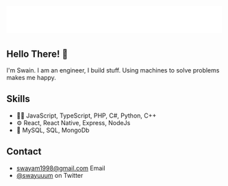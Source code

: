 <h1 align="center">
  <img src="https://raw.githubusercontent.com/swayam1998/swayam1998/main/swayam.svg" alt="Swayamjeet Swain" />
</h1>

## Hello There! 👋
I'm Swain. I am an engineer, I build stuff. Using machines to solve problems makes me happy.

## Skills
- 👨‍💻 JavaScript, TypeScript, PHP, C#, Python, C++
- ⚙️ React, React Native, Express, NodeJs
- 💽 MySQL, SQL, MongoDb

## Contact
- [swayam1998@gmail.com](mailto:swayam1998@gmail.com?subject=Hello%20There) Email
- [@swayuuum](https://twitter.com/swayuuum) on Twitter
